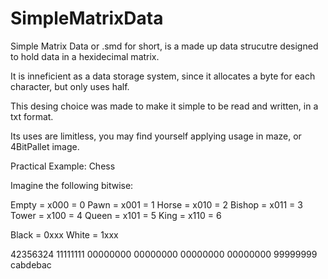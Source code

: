 # SimpleMatrixData
Simple Matrix Data or .smd for short, is a made up data strucutre designed to hold data in a hexidecimal matrix.

It is inneficient as a data storage system, since it allocates a byte for each character, but only uses half.

This desing choice was made to make it simple to be read and written, in a txt format.


Its uses are limitless, you may find yourself applying usage in maze, or 4BitPallet image.

Practical Example: Chess

Imagine the following bitwise:

Empty = x000 = 0
Pawn = x001 = 1
Horse = x010 = 2
Bishop = x011 = 3
Tower = x100 = 4
Queen = x101 = 5
King = x110 = 6

Black = 0xxx
White = 1xxx

42356324
11111111
00000000
00000000
00000000
00000000
99999999
cabdebac